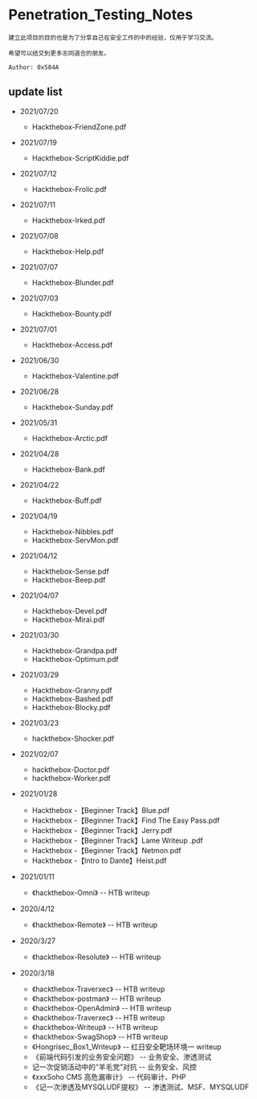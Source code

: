 # Penetration_Testing_Notes

```
建立此项目的目的也是为了分享自己在安全工作的中的经验，仅用于学习交流。

希望可以结交到更多志同道合的朋友。

Author: 0x584A
```

## update list

* 2021/07/20
  * Hackthebox-FriendZone.pdf
* 2021/07/19
  * Hackthebox-ScriptKiddie.pdf
* 2021/07/12
  * Hackthebox-Frolic.pdf
* 2021/07/11
  * Hackthebox-Irked.pdf
* 2021/07/08
  * Hackthebox-Help.pdf
* 2021/07/07
    * Hackthebox-Blunder.pdf
* 2021/07/03
    * Hackthebox-Bounty.pdf
* 2021/07/01
    * Hackthebox-Access.pdf
* 2021/06/30
    * Hackthebox-Valentine.pdf
* 2021/06/28
    * Hackthebox-Sunday.pdf
* 2021/05/31
    * Hackthebox-Arctic.pdf
* 2021/04/28
  * Hackthebox-Bank.pdf
* 2021/04/22
  * Hackthebox-Buff.pdf
* 2021/04/19
  * Hackthebox-Nibbles.pdf
  * Hackthebox-ServMon.pdf
* 2021/04/12
  * Hackthebox-Sense.pdf
  * Hackthebox-Beep.pdf
* 2021/04/07
  * Hackthebox-Devel.pdf
  * Hackthebox-Mirai.pdf
* 2021/03/30
  * Hackthebox-Grandpa.pdf
  * Hackthebox-Optimum.pdf
* 2021/03/29
  * Hackthebox-Granny.pdf
  * Hackthebox-Bashed.pdf
  * Hackthebox-Blocky.pdf
* 2021/03/23
  * hackthebox-Shocker.pdf

* 2021/02/07
  * hackthebox-Doctor.pdf
  * hackthebox-Worker.pdf

* 2021/01/28
  * Hackthebox -【Beginner Track】Blue.pdf
  * Hackthebox -【Beginner Track】Find The Easy Pass.pdf
  * Hackthebox -【Beginner Track】Jerry.pdf
  * Hackthebox -【Beginner Track】Lame Writeup .pdf
  * Hackthebox -【Beginner Track】Netmon.pdf
  * Hackthebox -【Intro to Dante】Heist.pdf

* 2021/01/11
  * 《hackthebox-Omni》 -- HTB writeup

* 2020/4/12
  * 《hackthebox-Remote》 -- HTB writeup

* 2020/3/27
  * 《hackthebox-Resolute》 -- HTB writeup

* 2020/3/18 
	* 《hackthebox-Traverxec》 -- HTB writeup
	* 《hackthebox-postman》 -- HTB writeup
	* 《hackthebox-OpenAdmin》 -- HTB writeup
	* 《hackthebox-Traverxec》 -- HTB writeup
	* 《hackthebox-Writeup》 -- HTB writeup
	* 《hackthebox-SwagShop》 -- HTB writeup
	* 《Hongrisec_Box1_Writeup》 -- 红日安全靶场环境一 writeup
	* 《前端代码引发的业务安全问题》 -- 业务安全、渗透测试
	*  记一次促销活动中的“羊毛党”对抗 -- 业务安全、风控
	* 《xxxSoho CMS 高危漏审计》 -- 代码审计、PHP
	* 《记一次渗透及MYSQLUDF提权》 -- 渗透测试、MSF、MYSQLUDF
